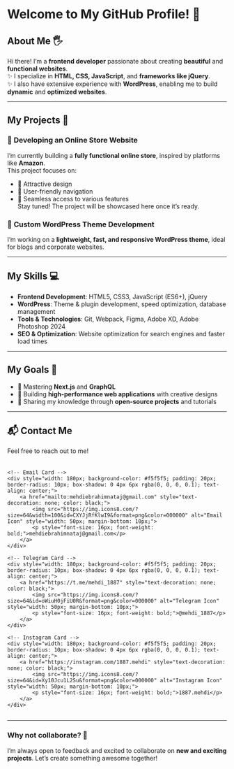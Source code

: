 # Welcome to My GitHub Profile! 👋

## About Me 🖐️
Hi there! I’m a **frontend developer** passionate about creating **beautiful** and **functional websites**.  
✨ I specialize in **HTML, CSS, JavaScript**, and **frameworks like jQuery**.  
✨ I also have extensive experience with **WordPress**, enabling me to build **dynamic** and **optimized websites**.  

---

## My Projects 🚀

### 🔧 **Developing an Online Store Website**  
I’m currently building a **fully functional online store**, inspired by platforms like **Amazon**.  
This project focuses on:  
- 📌 Attractive design  
- 📌 User-friendly navigation  
- 📌 Seamless access to various features  
Stay tuned! The project will be showcased here once it’s ready.  

### 🔧 **Custom WordPress Theme Development**  
I’m working on a **lightweight, fast, and responsive WordPress theme**, ideal for blogs and corporate websites.  

---

## My Skills 💻

- **Frontend Development**: HTML5, CSS3, JavaScript (ES6+), jQuery  
- **WordPress**: Theme & plugin development, speed optimization, database management  
- **Tools & Technologies**: Git, Webpack, Figma, Adobe XD, Adobe Photoshop 2024  
- **SEO & Optimization**: Website optimization for search engines and faster load times  

---

## My Goals 🌟

- 🚀 Mastering **Next.js** and **GraphQL**  
- 🚀 Building **high-performance web applications** with creative designs  
- 🚀 Sharing my knowledge through **open-source projects** and tutorials  

---

## 📬 Contact Me

Feel free to reach out to me!

<div style="display: flex; justify-content: space-between; margin-top: 20px; gap: 30px;">

    <!-- Email Card -->
    <div style="width: 180px; background-color: #f5f5f5; padding: 20px; border-radius: 10px; box-shadow: 0 4px 6px rgba(0, 0, 0, 0.1); text-align: center;">
        <a href="mailto:mehdiebrahimnataj@gmail.com" style="text-decoration: none; color: black;">
            <img src="https://img.icons8.com/?size=64&width=100&id=CXYJjRfKlwI9&format=png&color=000000" alt="Email Icon" style="width: 50px; margin-bottom: 10px;">
            <p style="font-size: 16px; font-weight: bold;">mehdiebrahimnataj@gmail.com</p>
        </a>
    </div>

    <!-- Telegram Card -->
    <div style="width: 180px; background-color: #f5f5f5; padding: 20px; border-radius: 10px; box-shadow: 0 4px 6px rgba(0, 0, 0, 0.1); text-align: center;">
        <a href="https://t.me/mehdi_1887" style="text-decoration: none; color: black;">
            <img src="https://img.icons8.com/?size=64&id=oWiuH0jFiU0R&format=png&color=000000" alt="Telegram Icon" style="width: 50px; margin-bottom: 10px;">
            <p style="font-size: 16px; font-weight: bold;">@mehdi_1887</p>
        </a>
    </div>

    <!-- Instagram Card -->
    <div style="width: 180px; background-color: #f5f5f5; padding: 20px; border-radius: 10px; box-shadow: 0 4px 6px rgba(0, 0, 0, 0.1); text-align: center;">
        <a href="https://instagram.com/1887.mehdi" style="text-decoration: none; color: black;">
            <img src="https://img.icons8.com/?size=64&id=Xy10Jcu1L2Su&format=png&color=000000" alt="Instagram Icon" style="width: 50px; margin-bottom: 10px;">
            <p style="font-size: 16px; font-weight: bold;">1887.mehdi</p>
        </a>
    </div>

</div>















---

### Why not collaborate? 🤝  
I’m always open to feedback and excited to collaborate on **new and exciting projects**. Let’s create something awesome together!
